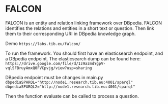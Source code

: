 # FALCON

FALCON is an entity and relation linking framework over DBpedia.
FALCON identifies the relations and entities in a short text or question. Then link them to their corresponding URI in DBpedia knowledge graph.

Demo
`https://labs.tib.eu/falcon/`

To run the framework. You should first have an elasticsearch endpoint, and a DBpedia endpoint.
The elasticsearch dump can be found here:
`https://drive.google.com/file/d/1z9azmdYgpV-vqlSFBruyAmxQ0FVCpvjg/view?usp=sharing`

DBpedia endpoint must be changes in main.py
`dbpediaSPARQL="http://node1.research.tib.eu:4001/sparql"
dbpediaSPARQL2="http://node1.research.tib.eu:4001/sparql"`

Then the function evaluate can be called to process a question.



